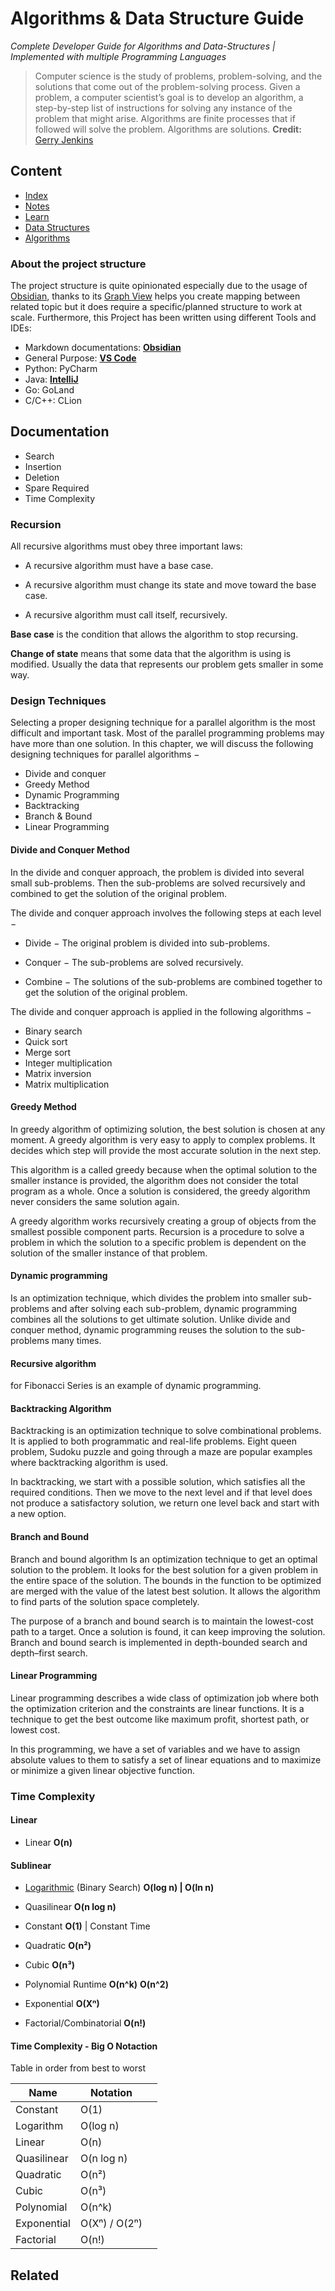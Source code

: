 Algorithms & Data Structure Guide
========

*Complete Developer Guide for Algorithms and Data-Structures | Implemented with multiple Programming Languages*

> Computer science is the study of problems, problem-solving, and the solutions that come out of the problem-solving process.
> Given a problem, a computer scientist’s goal is to develop an algorithm, a step-by-step list of instructions for solving any instance of the problem that might arise. 
> Algorithms are finite processes that if followed will solve the problem. Algorithms are solutions.
> **Credit:**  [Gerry Jenkins](./100_Notes/References.md#gerry-jenkins)

Content
--------------

* [Index](./000_Index/Index.md)
* [Notes](./100_Notes/Notes.md)
* [Learn](./200_Learn/Learn.md)
* [Data Structures](./300_Data-Structures/Data%20Structures.md)
* [Algorithms](./400_Algorithms/Algorithms.md)


### About the project structure

The project structure is quite opinionated especially due to the usage of [Obsidian](https://obsidian.md/), thanks to its [Graph View](https://help.obsidian.md/plugins/graph) helps you create mapping between related topic but it does require a specific/planned structure to work at scale.
Furthermore, this Project has been written using different Tools and IDEs:

* Markdown documentations: **[Obsidian](https://obsidian.md/)**
* General Purpose: **[VS Code](https://code.visualstudio.com/)**
* Python: PyCharm
* Java: **[IntelliJ](https://www.jetbrains.com/idea/)**
* Go: GoLand
* C/C++: CLion

Documentation
---------------------------

* Search 
* Insertion
* Deletion
* Spare Required
* Time Complexity


### Recursion


All recursive algorithms must obey three important laws:

- A recursive algorithm must have a base case.

- A recursive algorithm must change its state and move toward the base case.

- A recursive algorithm must call itself, recursively.


**Base case** is the condition that allows the algorithm to stop recursing.

**Change of state** means that some data that the algorithm is using is modified. Usually the data that represents our problem gets smaller in some way.

### Design Techniques

Selecting a proper designing technique for a parallel algorithm is the most difficult and important task. Most of the parallel programming problems may have more than one solution. In this chapter, we will discuss the following designing techniques for parallel algorithms −

- Divide and conquer
- Greedy Method
- Dynamic Programming
- Backtracking
- Branch & Bound
- Linear Programming

#### Divide and Conquer Method

In the divide and conquer approach, the problem is divided into several small sub-problems. Then the sub-problems are solved recursively and combined to get the solution of the original problem.

The divide and conquer approach involves the following steps at each level −

- Divide − The original problem is divided into sub-problems.

- Conquer − The sub-problems are solved recursively.

- Combine − The solutions of the sub-problems are combined together to get the solution of the original problem.

The divide and conquer approach is applied in the following algorithms −

- Binary search
- Quick sort
- Merge sort
- Integer multiplication
- Matrix inversion
- Matrix multiplication


#### Greedy Method

In greedy algorithm of optimizing solution, the best solution is chosen at any moment. A greedy algorithm is very easy to apply to complex problems. It decides which step will provide the most accurate solution in the next step.

This algorithm is a called greedy because when the optimal solution to the smaller instance is provided, the algorithm does not consider the total program as a whole. Once a solution is considered, the greedy algorithm never considers the same solution again.

A greedy algorithm works recursively creating a group of objects from the smallest possible component parts. Recursion is a procedure to solve a problem in which the solution to a specific problem is dependent on the solution of the smaller instance of that problem.

#### Dynamic programming 

Is an optimization technique, which divides the problem into smaller sub-problems and after solving each sub-problem, dynamic programming combines all the solutions to get ultimate solution. Unlike divide and conquer method, dynamic programming reuses the solution to the sub-problems many times.


#### Recursive algorithm 

for Fibonacci Series is an example of dynamic programming.


#### Backtracking Algorithm

Backtracking is an optimization technique to solve combinational problems. It is applied to both programmatic and real-life problems. Eight queen problem, Sudoku puzzle and going through a maze are popular examples where backtracking algorithm is used.

In backtracking, we start with a possible solution, which satisfies all the required conditions. Then we move to the next level and if that level does not produce a satisfactory solution, we return one level back and start with a new option.

#### Branch and Bound

Branch and bound algorithm  Is an optimization technique to get an optimal solution to the problem. It looks for the best solution for a given problem in the entire space of the solution. The bounds in the function to be optimized are merged with the value of the latest best solution. It allows the algorithm to find parts of the solution space completely.

The purpose of a branch and bound search is to maintain the lowest-cost path to a target. Once a solution is found, it can keep improving the solution. Branch and bound search is implemented in depth-bounded search and depth–first search.


#### Linear Programming

Linear programming describes a wide class of optimization job where both the optimization criterion and the constraints are linear functions. It is a technique to get the best outcome like maximum profit, shortest path, or lowest cost.

In this programming, we have a set of variables and we have to assign absolute values to them to satisfy a set of linear equations and to maximize or minimize a given linear objective function.

### Time Complexity

#### Linear

- Linear **O(n)**

#### Sublinear 

- [Logarithmic](https://stackoverflow.com/questions/2307283/what-does-olog-n-mean-exactly) (Binary Search) **O(log n) | O(ln n)**
- Quasilinear **O(n log n)**

- Constant **O(1)** | Constant Time 
- Quadratic **O(n²)**
- Cubic **O(n³)**
- Polynomial Runtime **O(n^k)** **O(n^2)**
- Exponential **O(Xⁿ)**
- Factorial/Combinatorial **O(n!)**


#### Time Complexity - Big O Notaction 

Table in order from best to worst

| Name        | Notation      |     |
| ----------- | ------------- | --- |
| Constant    | O(1)          |     |
| Logarithm   | O(log n)      |     |
| Linear      | O(n)          |     |
| Quasilinear | O(n log n)    |     |
| Quadratic   | O(n²)         |     |
| Cubic       | O(n³)         |     |
| Polynomial  | O(n^k)        |     |
| Exponential | O(Xⁿ) / O(2ⁿ) |     |
| Factorial   | O(n!)         |     |

Related
----------------------------
